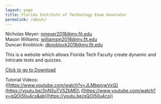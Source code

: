 ```yaml
---
layout: page
title: Florida Institute of Technology Exam Generator
permalink: /about/
---
```


Nicholas Meyer: <nmeyer2018@my.fit.edu> \
Mason Williams: <williamsm2018@my.fit.edu> \
Duncan Knoblock: <dknoblock2018@my.fit.edu>

This is a website which allows Florida Tech Faculty create dynamic and intricate tests and quizzes.

<a href="https://github.com/FloridaTechExamGenerator/FloridaTechExamGenerator.github.io/blob/main/FloridaTechExamGenerator.jar" download>Click to go to Download</a>

Tutorial Videos:\
([https://www.youtube.com/watch?v=JLMbpiywVxQ](https://youtu.be/3nNSuTVSZbM))\
([https://www.youtube.com/watch?v=qQOi5IIu4cs&ab](https://youtu.be/qQOi5IIu4cs))
